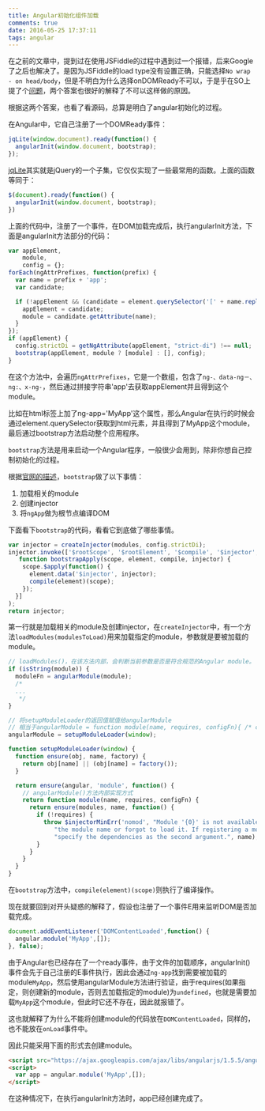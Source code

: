 ```yaml
---
title: Angular初始化组件加载
comments: true
date: 2016-05-25 17:37:11
tags: angular
---
```


在之前的文章中，提到过在使用JSFiddle的过程中遇到过一个报错，后来Google了之后也解决了。是因为JSFiddle的load type没有设置正确，只能选择`No wrap - on head/body`，但是不明白为什么选择onDOMReady不可以，于是乎在SO上提了个[问题][StackOverflow]，两个答案也很好的解释了不可以这样做的原因。

根据这两个答案，也看了看源码，总算是明白了angular初始化的过程。

在Angular中，它自己注册了一个DOMReady事件：
``` javascript
jqLite(window.document).ready(function() {
  angularInit(window.document, bootstrap);
});
```

[jqLite]其实就是jQuery的一个子集，它仅仅实现了一些最常用的函数。上面的函数等同于：
``` javascript
$(document).ready(function() {
  angularInit(window.document, bootstrap);
})
```

上面的代码中，注册了一个事件，在DOM加载完成后，执行angularInit方法，下面是angularInit方法部分的代码：

``` javascript
var appElement,
    module,
    config = {};
forEach(ngAttrPrefixes, function(prefix) {
  var name = prefix + 'app';
  var candidate;

  if (!appElement && (candidate = element.querySelector('[' + name.replace(':', '\\:') + ']'))) {
    appElement = candidate;
    module = candidate.getAttribute(name);
  }
});
if (appElement) {
  config.strictDi = getNgAttribute(appElement, "strict-di") !== null;
  bootstrap(appElement, module ? [module] : [], config);
}
```

在这个方法中，会遍历`ngAttrPrefixes`，它是一个数组，包含了`ng-、data-ng－、ng:、x-ng-`，然后通过拼接字符串'app'去获取appElement并且得到这个module。

比如在html标签上加了ng-app='MyApp'这个属性，那么Angular在执行的时候会通过element.querySelector获取到html元素，并且得到了MyApp这个module，最后通过bootstrap方法启动整个应用程序。

`bootstrap`方法是用来启动一个Angular程序，一般很少会用到，除非你想自己控制初始化的过程。

根据[官网的描述][Angular-bootstrap]，`bootstrap`做了以下事情：
1. 加载相关的module
2. 创建injector
3. 将`ngApp`做为根节点编译DOM

下面看下`bootstrap`的代码，看看它到底做了哪些事情。
``` javascript
var injector = createInjector(modules, config.strictDi);
injector.invoke(['$rootScope', '$rootElement', '$compile', '$injector',
   function bootstrapApply(scope, element, compile, injector) {
    scope.$apply(function() {
      element.data('$injector', injector);
      compile(element)(scope);
    });
  }]
);
return injector;
```

第一行就是加载相关的module及创建injector，在`createInjector`中，有一个方法`loadModules(modulesToLoad)`用来加载指定的module，参数就是要被加载的module。

``` javascript
// loadModules()，在该方法内部，会判断当前参数是否是符合规范的Angular module。
if (isString(module)) {
  moduleFn = angularModule(module);
  /*
  ...
   */
}

// 将setupModuleLoader的返回值赋值给angularModule
// 相当于angularModule = function module(name, requires, configFn){ /* code */ }
angularModule = setupModuleLoader(window);

function setupModuleLoader(window) {
  function ensure(obj, name, factory) {
    return obj[name] || (obj[name] = factory());
  }

  return ensure(angular, 'module', function() {
    // angularModule()方法内部实现方式
    return function module(name, requires, configFn) {
      return ensure(modules, name, function() {
        if (!requires) {
          throw $injectorMinErr('nomod', "Module '{0}' is not available! You either misspelled " +
             "the module name or forgot to load it. If registering a module ensure that you " +
             "specify the dependencies as the second argument.", name);
        }
      }
    }
  }
}
```

在`bootstrap`方法中，`compile(element)(scope)`则执行了编译操作。

现在就要回到对开头疑惑的解释了，假设也注册了一个事件E用来监听DOM是否加载完成。

``` javascript
document.addEventListener('DOMContentLoaded',function() {
  angular.module('MyApp',[]);
}, false);
```

由于Angular也已经存在了一个ready事件，由于文件的加载顺序，angularInit()事件会先于自己注册的E事件执行，因此会通过`ng-app`找到需要被加载的module`MyApp`，然后使用angularModule方法进行验证，由于requires(如果指定，则创建新的module，否则去加载指定的module)为`undefined`，也就是需要加载`MyApp`这个module，但此时它还不存在，因此就报错了。

这也就解释了为什么不能将创建module的代码放在`DOMContentLoaded`，同样的，也不能放在`onLoad`事件中。

因此只能采用下面的形式去创建module。

``` html
<script src="https://ajax.googleapis.com/ajax/libs/angularjs/1.5.5/angular.min.js"></script>
<script>
  var app = angular.module('MyApp',[]);
</script>
```

在这种情况下，在执行angularInit方法时，app已经创建完成了。





[StackOverflow]:http://stackoverflow.com/q/37318817/2674213
[jqLite]:https://docs.angularjs.org/api/ng/function/angular.element
[Angular-bootstrap]:https://docs.angularjs.org/guide/bootstrap
